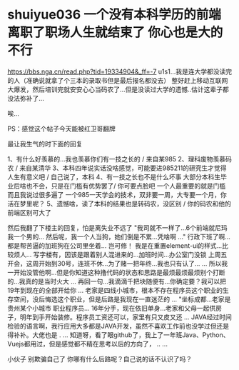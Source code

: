 # shuiyue036 一个没有本科学历的前端离职了职场人生就结束了 你心也是大的不行

https://bbs.nga.cn/read.php?tid=19334904&_ff=-7
u1s1...我是连大学都没读完的人（准确说就拿了个三本的录取书但是最后报名都没去）
整好赶上移动互联网大爆发，然后培训完就安安心心当码农了...但是没读过大学的遗憾..估计这辈子都没法弥补了...

唉...



PS：感觉这个帖子今天能被红卫哥翻牌

最让我生气的时下面的回复

1、有什么好羡慕的…我也羡慕你们有一技之长的  / 来自某985
2、理科废物羡慕码农 / 来自某清华
3、本科四年说实话没啥感觉，可能要进985211的研究生才觉得人生有意义吧 / 自己说了，本科
4、有一技之长也不是什么坏事
大部分本科生毕业后啥也不会，只是在门槛有优势罢了/
你可要点脸吧 一个人最重要的就是门槛
而且我说过很多遍了 一个985一天学会的技术，双非要一周，大专要一个月，你活在梦里呢？
5、遗憾啥，读了本科的结果也是转码农，没区别 / 你的码农和他的前端区别可大了


然后我翻了下楼主的回复，怕是离失业不远了
"我司就不一样了...6个前端就尼玛我一个男的...
然后呢，我一个人当狗，她们倒是不累...凭啥啊 ..."
行政下班了啊...都是帮苦逼的加班狗在公司里坐着...
岂可修！
我是在重置element-ui的样式...比较烦人...
写字楼有，因该是跟着别人混进来的...加班时间...办公室门没锁
上周五开会，这周开始到30号，连班不休...为了赌一把年终...我也只有认了... ...
所以我一开始没管他啊...但是你知道这种撸代码的状态和思路是最烦最烦最烦别个打断的...我真的是当时火大 ...
再回一句...我滴滴千把块随便有...你确定要？我可以把19年到现在的全部开给你 ...
老家是四线小城市，根本不存在程序员这个职业的生存空间，没后悔选这个职业，但是后路是我现在一直迷茫的 ...
"坐标成都...老家是贵州某个小城市
职业程序员...
16年分手，现在依旧单身...老家和父母一起供房子，明年到手开始装修。程序员工资还可以，家里有只又皮又还 ...
JAVA经过时间检验的语言啊，我行应用大多都是JAVA开发，虽然不喜欢工作前也没学过但还是得补补。大佬也是 . ...
知道呀，看了眼github了，我上了一年班Java、Python、Vuejs都用过，但是感觉都不精在思考以后的方向了， .. ...


小伙子 别欺骗自己了 你哪有什么后路呢？自己说的话不认识了吗？
